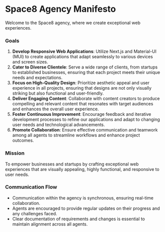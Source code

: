 # Space8 Agency Manifesto

Welcome to the Space8 agency, where we create exceptional web experiences.

### Goals
1. **Develop Responsive Web Applications**: Utilize Next.js and Material-UI (MUI) to create applications that adapt seamlessly to various devices and screen sizes.
2. **Cater to Diverse Clientele**: Serve a wide range of clients, from startups to established businesses, ensuring that each project meets their unique needs and expectations.
3. **Focus on High-Quality Design**: Prioritize aesthetic appeal and user experience in all projects, ensuring that designs are not only visually striking but also functional and user-friendly.
4. **Deliver Engaging Content**: Collaborate with content creators to produce compelling and relevant content that resonates with target audiences and enhances the overall user experience.
5. **Foster Continuous Improvement**: Encourage feedback and iterative development processes to refine our applications and adapt to changing user needs and technological advancements.
6. **Promote Collaboration**: Ensure effective communication and teamwork among all agents to streamline workflows and enhance project outcomes.

### Mission
To empower businesses and startups by crafting exceptional web experiences that are visually appealing, highly functional, and responsive to user needs.

### Communication Flow
- Communication within the agency is synchronous, ensuring real-time collaboration.
- Agents are encouraged to provide regular updates on their progress and any challenges faced.
- Clear documentation of requirements and changes is essential to maintain alignment across all agents. 